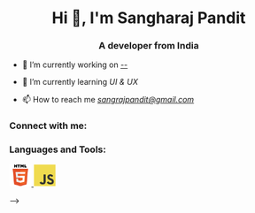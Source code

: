 <h1 align="center">Hi 👋, I'm Sangharaj Pandit</h1>
<h3 align="center">A developer from India</h3>

- 🔭 I’m currently working on [--](--)

- 🌱 I’m currently learning *UI & UX*

- 📫 How to reach me *sangrajpandit@gmail.com*

<h3 align="left">Connect with me:</h3>
<p align="left">
</p>

<h3 align="left">Languages and Tools:</h3>
<p align="left"> <a href="https://www.w3.org/html/" target="_blank" rel="noreferrer"> <img src="https://raw.githubusercontent.com/devicons/devicon/master/icons/html5/html5-original-wordmark.svg" alt="html5" width="40" height="40"/> </a> <a href="https://developer.mozilla.org/en-US/docs/Web/JavaScript" target="_blank" rel="noreferrer"> <img src="https://raw.githubusercontent.com/devicons/devicon/master/icons/javascript/javascript-original.svg" alt="javascript" width="40" height="40"/> </a> </p>
-->
